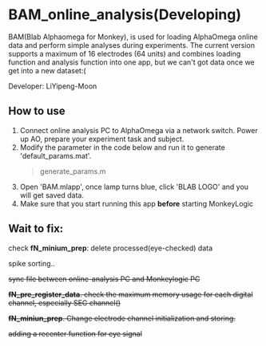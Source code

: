 # BAM_online_analysis(Developing)

BAM(Blab Alphaomega for Monkey), is used for loading AlphaOmega online data and perform simple analyses during experiments. The current version supports a maximum of 16 electrodes (64 units) and combines loading function and analysis function into one app, but we can't got data once we get into a new dataset:(

Developer: LiYipeng-Moon

## How to use

1. Connect online analysis PC to AlphaOmega via a network switch. Power up AO, prepare your experiment task and subject.
2. Modify the parameter in the code below and run it to generate 'default_params.mat'.
    >  generate_params.m
3. Open 'BAM.mlapp', once lamp turns blue, click 'BLAB LOGO' and you will get saved data.
4. Make sure that you start running this app __before__ starting MonkeyLogic
   

## Wait to fix:

check __fN_minium_prep__: delete processed(eye-checked) data

spike sorting..

~~sync file between online-analysis PC and Monkeylogic PC~~

~~__fN_pre_register_data__. check the maximum memory usage for each digital channel, especially SEG channel()~~

~~__fN_miniun_prep__. Change electrode channel initialization and storing.~~

~~adding a recenter function for eye signal~~

